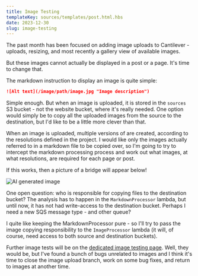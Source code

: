 ```yaml
---
title: Image Testing
templateKey: sources/templates/post.html.hbs
date: 2023-12-30
slug: image-testing
---
```

The past month has been focused on adding image uploads to Cantilever - uploads, resizing, and most recently a gallery view of available images.

But these images cannot actually be displayed in a post or a page. It's time to change that.

The markdown instruction to display an image is quite simple:

```markdown
![Alt text](/image/path/image.jpg "Image description")
```

Simple enough. But when an image is uploaded, it is stored in the `sources` S3 bucket - not the website bucket, where it's really needed. One option would simply be to copy all the uploaded images from the source to the destination, but I'd like to be a little more clever than that.

When an image is uploaded, multiple versions of are created, according to the resolutions defined in the project. I would like only the images actually referred to in a markdown file to be copied over, so I'm going to try to intercept the markdown processing process and work out what images, at what resolutions, are required for each page or post.

If this works, then a picture of a bridge will appear below!

![AI generated image](/images/Oilpainting-Bridge/big-square.jpg "Generative AI created this picture of a bridge for me")

One open question: who is responsible for copying files to the destination bucket? The analysis has to happen in the `MarkdownProcessor` lambda, but until now, it has not had write-access to the destination bucket. Perhaps I need a new SQS message type - and other queue?

I quite like keeping the MarkdownProcessor pure - so I'll try to pass the image copying responsibility to the `ImageProcessor` lambda (it will, of course, need access to both source and destination buckets).

Further image tests will be on the [dedicated image testing page](/image-testing/). Well, they would be, but I've found a bunch of bugs unrelated to images and I think it's time to close the image upload branch, work on some bug fixes, and return to images at another time.
